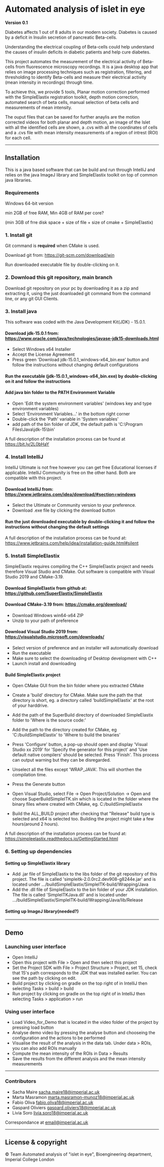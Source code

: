 # Automated analysis of islet in eye
**Version 0.1**

Diabetes affects 1 out of 8 adults in our modern society. Diabetes is caused by a deficit in Insulin secretion of pancreatic Beta-cells.

Understanding the electrical coupling of Beta-cells could help understand the causes of insulin deficits in diabetic patients and help cure diabetes.

This project automates the measurement of the electrical activity of Beta-cells from fluorescence microscopy recordings. It is a java desktop app that relies on image processing techniques such as registration, filtering, and thresholding to identify Beta-cells and measure their electrical activity (mean intensity in recordings) through time.

To achieve this, we provide 5 tools, Planar motion correction performed with the SimpleElastix registration toolkit, depth motion correction, automated search of beta cells, manual selection of beta cells and measurements of mean intensity.

The ouput files that can be saved for further anaylis are the motion corrected videos for both planar and depth motion, an image of the Islet with all the identified cells are shown, a .cvs with all the coordinates of cells and a .cvs file with mean intensity measurements of a region of intrest (ROI) for each cell.

---
## Installation
This is a java based software that can be build and run through IntelliJ and relies on the java ImageJ library and SimpleElastix toolkit on top of common java libraries.

### Requirements
Windows 64-bit version

min 2GB of free RAM, Min 4GB of RAM per core?

(min 3GB of frre disk space + size of file + size of cmake + SimpleElastix)

### 1. Install git
Git command is **required** when CMake is used.

Download git from: https://git-scm.com/download/win

Run downloaded executable file by double-clicking on it.

### 2. Download this git repository, main branch

Download git repository on your pc by downloading it as a zip and extracting it, using the just doanloaded git command from the command line, or any git GUI Clients.

### 3. Install java

This software was coded with the Java Development Kit(JDK) - 15.0.1.

#### Download jdk-15.0.1 from: https://www.oracle.com/java/technologies/javase-jdk15-downloads.html
  - Select Windows x64 Installer
  - Accept the License Agreement
  - Press green 'Download jdk-15.0.1_windows-x64_bin.exe' button and follow the instructions without changing default configurations


#### Run the executable (jdk-15.0.1_windows-x64_bin.exe) by double-clicking on it and follow the instructions

#### Add java bin folder to the PATH Environment Variable
  - Open 'Edit the system environment variables' (windows key and type environment variables)
  - Select 'Environment Variables...' in the bottom right corner
  - Double-click the 'Path' variable in 'System variables'
  - add path of the bin folder of JDK, the default path is 'C:\Program Files\Java\jdk-15\bin'

A full description of the installation process can be found at https://bit.ly/2L0bHaY

### 4. Install IntelliJ

IntelliJ Ultimate is not free however you can get free Educational licenses if applicable. 
IntelliJ Community is free on the other hand. 
Both are compatible with this project.

#### Download IntelliJ from: https://www.jetbrains.com/idea/download/#section=windows
  - Select the Ultimate or Community version to your preference.
  - Download .exe file by clicking the download button

#### Run the just downloaded executable by double-clicking it and follow the instructions without changing the default settings 

A full description of the installation process can be found at: https://www.jetbrains.com/help/idea/installation-guide.html#silent

### 5. Install SimpleElastix

SimpleElastix requires compiling the C++ SimpleElastix project and needs therefore Visual Studio and CMake. Out software is compatible with Visual Studio 2019 and CMake-3.19. 

#### Download SimpleElastix from github at: https://github.com/SuperElastix/SimpleElastix

#### Download CMake-3.19 from: https://cmake.org/download/
  - Download Windows win64-x64 ZIP
  - Unzip to your path of preference

#### Download Visual Studio 2019 from: https://visualstudio.microsoft.com/downloads/
  - Select version of preference and an installer will automatically download
  - Run the executable
  - Make sure to select the downloading of Desktop development with C++
  - Launch install and downloading
  
#### Build SimpleElastix project
  - Open CMake GUI from the bin folder where you extracted CMake
  - Create a 'build' directory for CMake. Make sure the path the that directory is short, eg. a directory called 'buildSimpleElastix' at the root of your harddrive.  
  - Add the path of the SuperBuild directory of downloaded SimpleElastix folder to 'Where is the source code:'
  - Add the path to the directory created for CMake, eg 'C:/buildSimpleElastix' to 'Where to build the binaries'
  - Press 'Configure' button, a pop-up should open and display 'Visual Studio xx 2019' for 'Specify the generator for this project' and 'Use default native compilers' should be selected. Press 'Finish'. This process can output warning but they can be disregarded.
  - Unselect all the files except 'WRAP_JAVA'. This will shorthen the compilation time.
  - Press the Generate button
  
  - Open Visual Studio, select File -> Open Project/Solution -> Open and choose SuperBuildSimpleITK.sln which is located in the folder where the binary files where created with CMake, eg. C:/buildSimpleElastix
  - Build the ALL_BUILD project after checking that "Release" build type is selected and x64 is selected too. Building the project might take a few hours(around 2 hours).

A full description of the installation process can be found at: https://simpleelastix.readthedocs.io/GettingStarted.html 

### 6. Setting up dependencies

#### Setting up SimpleElastix library
  - Add .jar file of SimpleElastix to the libs folder of the git repository of this project. The file is called 'simpleitk-2.0.0rc2.dev908-g8244e.jar' and is located under .../buildSimpleElastix/SimpleITK-build/Wrapping/Java
  - Add the .dll file of SimpleElastix to the bin folder of your JDK installation. The file is called 'SimpleITKJava.dll' and is located under .../buildSimpleElastix/SimpleITK-build/Wrapping/Java/lib/Release
  
#### Setting up ImageJ library(needed?)


---
## Demo

### Launching user interface
  - Open IntelliJ
  - Open this project with File > Open and then select this project
  - Set the Project SDK with File > Project Structure > Project, set 15, check that 15's path corresponds to the JDK that was installed earlier. You can see the path by clicking on edit.
  - Build project by clicking on gradle on the top right of in IntelliJ then selecting Tasks > build > build
  - Run project by clicking on gradle on the top right of in IntelliJ then selecting Tasks > application > run

### Using user interface
  - Load Video_for_Demo that is located in the video folder of the project by pressing load button
  - Analyse demo video by pressing the analyse button and chooseing the configuration and the actions to be performed
  - Visualise the result of the analysis in the data tab. Under data > ROIs, you can also add ROIs manually
  - Compute the mean intensity of the ROIs in Data > Results
  - Save the results from the different analysis and the mean intensity measurements


---
### Contributors
- Sacha Maire <sacha.maire18@imperial.ac.uk>
- Marta Masramon <marta.masramon-munoz18@imperial.ac.uk>
- Fabio Oliva <fabio.oliva18@imperial.ac.uk>
- Gaspard Oliviers <gaspard.oliviers18@imperial.ac.uk>
- Livia Soro <livia.soro18@imperial.ac.uk>

Correspondance at <email@imperial.ac.uk>

---

## License & copyright
© Team Automated analysis of "islet in eye", Bioengineering department, Imperial College London
